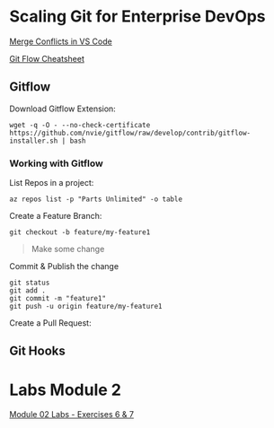# Scaling Git for Enterprise DevOps

[Merge Conflicts in VS Code](https://code.visualstudio.com/docs/editor/versioncontrol#_merge-conflicts)

[Git Flow Cheatsheet](https://danielkummer.github.io/git-flow-cheatsheet/)

## Gitflow

Download Gitflow Extension:

```
wget -q -O - --no-check-certificate https://github.com/nvie/gitflow/raw/develop/contrib/gitflow-installer.sh | bash
```

### Working with Gitflow

List Repos in a project:

```
az repos list -p "Parts Unlimited" -o table
```

Create a Feature Branch:

```
git checkout -b feature/my-feature1
```

> Make some change

Commit & Publish the change

```
git status
git add .
git commit -m "feature1"
git push -u origin feature/my-feature1
```

Create a Pull Request:

## Git Hooks




# Labs Module 2

[Module 02 Labs - Exercises 6 & 7](https://www.azuredevopslabs.com/labs/azuredevops/git/)
